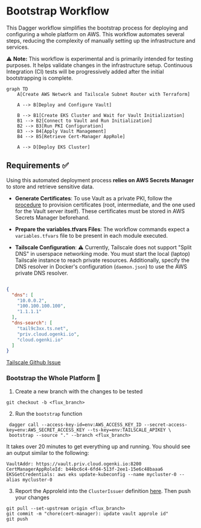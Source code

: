 # Bootstrap Workflow

This Dagger workflow simplifies the bootstrap process for deploying and configuring a whole platform on AWS. This workflow automates several steps, reducing the complexity of manually setting up the infrastructure and services.

⚠️ **Note:** This workflow is experimental and is primarily intended for testing purposes. It helps validate changes in the infrastructure setup. Continuous Integration (CI) tests will be progressively added after the initial bootstrapping is complete.

```mermaid
graph TD
    A[Create AWS Network and Tailscale Subnet Router with Terraform]

    A --> B[Deploy and Configure Vault]

    B --> B1[Create EKS Cluster and Wait for Vault Initialization]
    B1 --> B2[Connect to Vault and Run Initialization]
    B2 --> B3[Run PKI Configuration]
    B3 --> B4[Apply Vault Management]
    B4 --> B5[Retrieve Cert-Manager AppRole]

    A --> D[Deploy EKS Cluster]
```

## Requirements ✅

Using this automated deployment process **relies on AWS Secrets Manager** to store and retrieve sensitive data.

* **Generate Certificates**: To use Vault as a private PKI, follow the [procedure](../terraform/vault/cluster/docs/pki_requirements.md) to provision certificates (root, intermediate, and the one used for the Vault server itself). These certificates must be stored in AWS Secrets Manager beforehand.

* **Prepare the variables.tfvars Files**: The workflow commands expect a `variables.tfvars` file to be present in each module executed.

* **Tailscale Configuration**: ⚠️ Currently, Tailscale does not support "Split DNS" in userspace networking mode. You must start the local (laptop) Tailscale instance to reach private resources. Additionally, specify the DNS resolver in Docker's configuration (`daemon.json`) to use the AWS private DNS resolver.

```json

{
  "dns": [
    "10.0.0.2",
    "100.100.100.100",
    "1.1.1.1"
  ],
  "dns-search": [
    "tail9c3xx.ts.net",
    "priv.cloud.ogenki.io",
    "cloud.ogenki.io"
  ]
}
```

[Tailscale Github Issue](https://github.com/tailscale/tailscale/issues/4677)

### Bootstrap the Whole Platform 🚀

1. Create a new branch with the changes to be tested
```console
git checkout -b <flux_branch>
```

2. Run the `bootstrap` function
```console
 dagger call --access-key-id=env:AWS_ACCESS_KEY_ID --secret-access-key=env:AWS_SECRET_ACCESS_KEY --ts-key=env:TAILSCALE_APIKEY \
 bootstrap --source "." --branch <flux_branch>
 ```

It takes over 20 minutes to get everything up and running. You should see an output similar to the following:

```console
VaultAddr: https://vault.priv.cloud.ogenki.io:8200
CertManagerAppRoleId: b44bc6c4-6fd4-513f-2ee1-15e6c48baaa6
EKSGetCredentials: aws eks update-kubeconfig --name mycluster-0 --alias mycluster-0
```

3. Report the ApproleId into the `ClusterIssuer` definition [here](../security/base/cert-manager/vault-clusterissuer.yaml). Then push your changes

```console
git pull --set-upstream origin <flux_branch>
git commit -m "chore(cert-manager): update vault approle id"
git push
```
